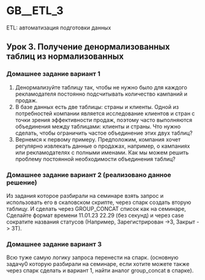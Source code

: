# GB__ETL_3
ETL: автоматизация подготовки данных

## Урок 3. Получение денормализованных таблиц из нормализованных
### Домашнее задание вариант 1
1. Денормализуйте таблицу так, чтобы не нужно было для каждого рекламодателя постоянно подсчитывать количество кампаний и продаж.
2. В базе данных есть две таблицы: страны и клиенты. Одной из потребностей компании является исследование клиентов и стран с точки зрения эффективности продаж, поэтому часто выполняются объединения между таблицами: клиенты и страны. Что нужно сделать, чтобы ограничить частое объединение этих двух таблиц?
3. Вернемся к первому примеру. Предположим, компания хочет регулярно извлекать данные о продажах, например, о кампаниях или рекламодателях с полными именами. Как мы можем решить проблему постоянной необходимости объединения таблиц?

### Домашнее задание вариант 2 (реализовано данное решение)
Из задания которое разбирали на семинаре взять запрос и использовать его в скаловском скрипте, через спарк создать вторую таблицу. И сделать через GROUP_CONCAT список как на семинаре, Сделайте формат времени 11.01.23 22.29 (без секунд) и через case сократите названия статусов (Например, Зарегистрирован ->З, Закрыт -> ЗТ).

### Домашнее задание вариант 3
Всю туже самую логику запроса перенести на спарк. (основную задачу0 которую разбирали на семинаре, если хотите можете также через спарк сделать и вариант 1, найти аналог group_concat в спарке).